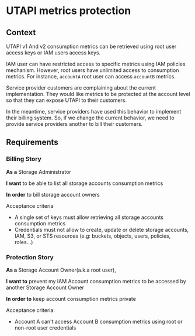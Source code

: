 # UTAPI metrics protection

## Context

UTAPI v1 And v2 consumption metrics can be retrieved using root user access keys
or IAM users access keys.

IAM user can have restricted access to specific metrics using IAM policies
mechanism. However, root users have unlimited access to consumption metrics. For
instance, `accountA` root user can access `accountB` metrics.

Service provider customers are complaining about the current implementation. They
would like metrics to be protected at the account level so that they can expose
UTAPI to their customers.

In the meantime, service providers have used this behavior to implement their
billing system. So, if we change the current behavior, we need to provide service
providers another to bill their customers.

## Requirements

### Billing Story

**As a** Storage Administrator

**I want** to be able to list all storage accounts consumption metrics

**In order** to bill storage account owners

Acceptance criteria

* A single set of keys must allow retrieving all storage accounts consumption
  metrics
* Credentials must not allow to create, update or delete storage accounts, IAM,
  S3, or STS resources (e.g: buckets, objects, users, policies, roles…)

### Protection Story

**As a** Storage Account Owner(a.k.a root user),

**I want to** prevent my IAM Account consumption metrics to be accessed by
another Storage Account Owner

**In order to** keep account consumption metrics private

Acceptance criteria:

* Account A can't access Account B consumption metrics using root or non-root
  user credentials
